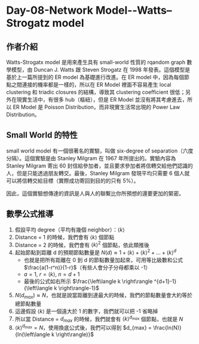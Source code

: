 # Day-08-Network Model--Watts–Strogatz model

## 作者介紹
Watts-Strogatx model 是用來產生具有 small-world 性質的 rqandom graph 數學模型，由 Duncan J. Watts 跟 Steven Strogatz 在 1998 年發表。這個模型是基於上一篇所提到的 ER model 為基礎進行改進。在 ER model 中，因為每個節點之間連接的機率都是一樣的，所以在 ER Model 裡面不容易產生 local clustering 和 triadic closures 的結構，導致其 clustering coefficient 很低；另外在現實生活中，有很多 hub（樞紐），但是 ER Model 並沒有將其考慮進去，所以 ER Model 是 Poisson Distribution，而非現實生活常出現的 Power Law Distribution。

## Small World 的特性
small world model 有一個很著名的實驗，叫做 six-degree of separation（六度分隔）。這個實驗是由 Stanley Milgram 在 1967 年所提出的。實驗內容為 Stanley Milgram 寄出 60 封信給參加者，並且要求參加者將信轉交給他們認識的人，但是只能透過朋友轉交。最後，Stanley Milgram 發現平均只需要 6 個人就可以將信轉交給目標（實際成功寄回到目的的只有 5%）。

因此，這個實驗想傳達的資訊是人與人的聯繫比你所預想的還要更加的緊密。
## 數學公式推導

1. 假設平均 degree（平均有幾個 neighbor）：$\left\langle k \right\rangle$
1. Distance = 1 的時候，我們會有 $\left\langle k \right\rangle$ 個節點
1. Distance = 2 的時候，我們會有 $\left\langle k \right\rangle^2$ 個節點，依此類推後
1. 起始節點到距離 d 的預期節點數量是 $N(d) \approx 1 + \left\langle k \right\rangle + \left\langle k \right\rangle ^2 + ... + \left \langle k \right\rangle ^d$
   - 也就是把所有距離在 0 到 d 的節點數量加起來，可用等比級數和公式 $\frac{a(1-r^n)}{1-r}$（有些人會分子分母都乘以 -1）
   - $a = 1$, $r = \left\langle k \right\rangle$, $n = d + 1$
   - 最後的公式如右所示 $\frac{\left\langle k \right\rangle ^{d+1}-1}{\left\langle k \right\rangle-1}$
1. $N(d_{max}) \approx N$，也就是說當距離到達最大的時候，我們的節點數量會大約等於總節點數量
1. 這邊假設 $\left\langle k \right\rangle$ 是一個遠大於 1 的數字，我們就可以把 -1 省略掉
1. 所以當 Distance = $d_{max}$ 的時候，我們就會有 $\left\langle k \right\rangle ^{d_{max}}$ 個節點，也就是 $N$
1. $\left\langle k \right\rangle ^{d_{max}} = N$，使用換底公式後，我們可以得到 $d_{max} = \frac{ln(N)}{ln(\left\langle k \right\rangle)}$